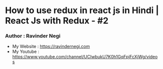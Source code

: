 # How to use redux in react js in Hindi | React Js with Redux - #2

### Author : Ravinder Negi

* My Website : https://ravindernegi.com
* My Youtube : https://www.youtube.com/channel/UCIwbukU7K0h1GqFpjFcXjWg/videos

